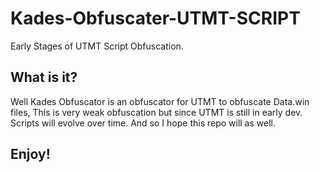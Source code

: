 # Kades-Obfuscater-UTMT-SCRIPT
Early Stages of UTMT Script Obfuscation.

## What is it?
Well Kades Obfuscator is an obfuscator for UTMT to obfuscate Data.win files,
This is very weak obfuscation but since UTMT is still in early dev. Scripts will evolve over time.
And so I hope this repo will as well.

## Enjoy!
